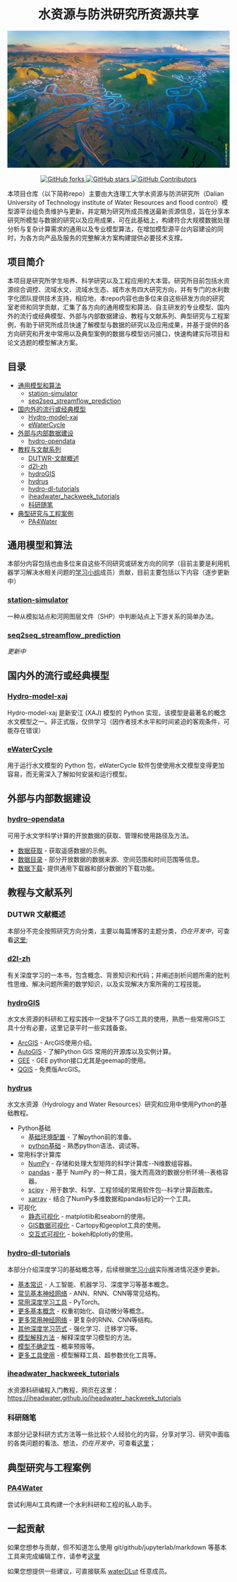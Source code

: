 <h1 align="center">水资源与防洪研究所资源共享</h1>
<div align="center">
  <a href="https://github.com/kaixindelele/ChatPaper">
    <img src="1.jpg" height="310">
  </a>
 
  <p align="center">
      <a href="https://github.com/iHeadWater/WaterResources/forks">
        <img alt="GitHub forks" src="https://img.shields.io/github/forks/iHeadWATER/WaterResources?style=social" />
      <a href="https://github.com/iHeadWater/WaterResources/stargazers">
        <img alt="GitHub stars" src="https://img.shields.io/github/stars/iHeadWater/WaterResources?style=social" />
      </a>
      <a href="https://github.com/iHeadWater/WaterResources/graphs/contributors">
        <img alt="GitHub Contributors" src="https://img.shields.io/github/contributors/iHeadWater/WaterResources?style=social" />
      </a>
     </p>

  </p>
</div>    
本项目仓库（以下简称repo）主要由大连理工大学水资源与防洪研究所（Dalian University of Technology institute of Water Resources and flood control）模型源平台组负责维护与更新，并定期为研究所成员推送最新资源信息，旨在分享本研究所模型与数据的研究以及应用成果，可在此基础上，构建符合大规模数据处理分析与复杂计算需求的通用以及专业模型算法，在增加模型源平台内容建设的同时，为各方向产品及服务的完整解决方案构建提供必要技术支撑。
  
## 项目简介

本项目是研究所学生培养、科学研究以及工程应用的大本营。研究所目前包括水资源综合调控、流域水文、流域水生态、城市水务四大研究方向，并有专门的水利数字化团队提供技术支持，相应地，本repo内容也由多位来自这些研发方向的研究室老师和同学贡献，汇集了各方向的通用模型和算法、自主研发的专业模型、国内外的流行或经典模型、外部与内部数据建设、教程与文献系列、典型研究与工程案例，有助于研究所成员快速了解模型与数据的研究以及应用成果，并基于提供的各方向研究和开发中常用以及典型案例的数据与模型访问接口，快速构建实际项目和论文选题的模型解决方案。

## 目录

- [通用模型和算法](#通用模型和算法)
  - [station-simulator](#station-simulator)
  - [seq2seq_streamflow_prediction](#seq2seq_streamflow_prediction)
- [国内外的流行或经典模型](#国内外的流行或经典模型)
  - [Hydro-model-xaj](#Hydro-model-xaj)
  - [eWaterCycle](#eWaterCycle)
- [外部与内部数据建设](#外部与内部数据建设)
  - [hydro-opendata](#hydro-opendata)
- [教程与文献系列](#教程与文献系列)
  - [DUTWR-文献概述](#DUTWR-文献概述)
  - [d2l-zh](#d2l-zh)
  - [hydroGIS](#hydroGIS)
  - [hydrus](#hydrus)
  - [hydro-dl-tutorials](#hydro-dl-tutorials)
  - [iheadwater_hackweek_tutorials](#iheadwater_hackweek_tutorials)
  - [科研随笔](#科研随笔)
- [典型研究与工程案例](#典型研究与工程案例)
  - [PA4Water](#PA4Water)

## 通用模型和算法
本部分内容包括也由多位来自这些不同研究或研发方向的同学（目前主要是利用机器学习解决水相关问题的[学习小组](https://github.com/waterDLut)成员）贡献，目前主要包括以下内容（逐步更新中）
### [station-simulator](https://github.com/iHeadWater/station-simulator)
一种从模拟站点和河网图层文件（SHP）中判断站点上下游关系的简单办法。

### [seq2seq_streamflow_prediction](https://github.com/iHeadWater/seq2seq_streamflow_prediction)
*更新中*

## 国内外的流行或经典模型
### [Hydro-model-xaj](https://github.com/iHeadWater/hydro-model-xaj)
Hydro-model-xaj 是新安江 (XAJ) 模型的 Python 实现，该模型是最著名的概念水文模型之一。非正式版，仅供学习（因作者技术水平和时间紧迫的客观条件，可能存在错误）

### [eWaterCycle](https://github.com/iHeadWater/ewatercycle)
用于运行水文模型的 Python 包，eWaterCycle 软件包使使用水文模型变得更加容易，而无需深入了解如何安装和运行模型。

## 外部与内部数据建设
### [hydro-opendata](https://github.com/iHeadWater/hydro-opendata/tree/main)
可用于水文学科学计算的开放数据的获取、管理和使用路径及方法。
- [数据获取](https://github.com/iHeadWater/hydro-opendata/tree/main/data_api) - 获取遥感数据的示例。
- [数据目录](https://github.com/iHeadWater/hydro-opendata/tree/main/data_catalog) - 部分开放数据的数据来源、空间范围和时间范围等信息。
- [数据下载](https://github.com/iHeadWater/hydro-opendata/tree/main/data_downloader)- 提供通用下载器和部分数据的下载功能。

## 教程与文献系列

### DUTWR 文献概述
本部分不完全按照研究方向分类，主要以每篇博客的主题分类，*仍在开发中*，可查看[这里](https://github.com/waterDLut/WaterResources/tree/master/papers); 

### [d2l-zh](https://github.com/iHeadWater/d2l-zh)
有关深度学习的一本书，包含概念、背景知识和代码；并阐述剖析问题所需的批判性思维、解决问题所需的数学知识，以及实现解决方案所需的工程技能。

### [hydroGIS](https://github.com/iHeadWater/hydroGIS)
水文水资源的科研和工程实践中一定缺不了GIS工具的使用，熟悉一些常用GIS工具十分有必要，这里记录平时一些实践备查。
- [ArcGIS](https://github.com/iHeadWater/hydroGIS/tree/master/ArcGIS) - ArcGIS使用介绍。
- [AutoGIS](https://github.com/iHeadWater/hydroGIS/tree/master/AutoGIS) - 了解Python GIS 常用的开源库以及实例计算。
- [GEE](https://github.com/iHeadWater/hydroGIS/tree/master/GEE) - GEE python接口尤其是geemap的使用。
- [QGIS](https://github.com/iHeadWater/hydroGIS/tree/master/QGIS) - 免费版ArcGIS。

### [hydrus](https://github.com/waterDLut/hydrus)
水文水资源（Hydrology and Water Resources）研究和应用中使用Python的基础教程。
- Python基础
  - [基础环境配置](https://github.com/iHeadWater/hydrus/tree/master/1-basic-envir) - 了解python前的准备。
  - [python基础](https://github.com/iHeadWater/hydrus/tree/master/1-learn-python) - 熟悉python语法、调试等。
- 常用科学计算库  
  - [NumPy](https://github.com/iHeadWater/hydrus/tree/master/2-numpy-examples) - 存储和处理大型矩阵的科学计算库--N维数组容器。
  - [pandas](https://github.com/iHeadWater/hydrus/tree/master/2-pandas-examples) - 基于 NumPy 的一种工具，强大而高效的数据分析环境--表格容器。
  - [scipy](https://github.com/iHeadWater/hydrus/tree/master/2-scipy-example) - 用于数学、科学、工程领域的常用软件包--科学计算函数库。
  - [xarray](https://github.com/iHeadWater/hydrus/tree/master/2-xarray-example) - 结合了NumPy多维数据和pandas标记的一个工具。
- 可视化
  - [静态可视化](https://github.com/iHeadWater/hydrus/tree/master/3-basic-pyviz) - matplotlib和seaborn的使用。
  - [GIS数据可视化](https://github.com/iHeadWater/hydrus/tree/master/3-gis-pyviz) - Cartopy和geoplot工具的使用。
  - [交互式可视化](https://github.com/iHeadWater/hydrus/tree/master/3-interactive-pyviz) - bokeh和plotly的使用。

### [hydro-dl-tutorials](https://github.com/waterDLut/hydro-dl-basic)
本部分介绍深度学习的基础概念等，后续根据[学习小组](https://github.com/waterDLut)实际推进情况逐步更新。 
 - [基本常识](https://github.com/iHeadWater/hydro_dl_tutorials/tree/main/0-common-sense) - 人工智能、机器学习、深度学习等基本概念。
 - [常见基本神经网络](https://github.com/iHeadWater/hydro_dl_tutorials/tree/main/1-simple-NN) - ANN、RNN、CNN等常见结构。
 - [常用深度学习工具](https://github.com/iHeadWater/hydro_dl_tutorials/tree/main/2-tool-pytorch) - PyTorch。
 - [更多基本概念](https://github.com/iHeadWater/hydro_dl_tutorials/tree/main/3-more-knowledge) - 权重初始化、自动微分等概念。
 - [更多常用神经网络](https://github.com/iHeadWater/hydro_dl_tutorials/tree/main/4-more-NN) - 更复杂的RNN、CNN等结构。
 - [其他深度学习范式](https://github.com/iHeadWater/hydro_dl_tutorials/tree/main/5-more-pattern) - 强化学习、迁移学习等。
 - [模型解释方法](https://github.com/iHeadWater/hydro_dl_tutorials/tree/main/6-XAI-methods) - 解释深度学习模型的方法。
 - [模型不确定性](https://github.com/iHeadWater/hydro_dl_tutorials/tree/main/7-DL-uncertainty) - 概率预报等。
 - [更多工具使用](https://github.com/iHeadWater/hydro_dl_tutorials/tree/main/8-more-tools) - 模型解释工具、超参数优化工具等。

### [iheadwater_hackweek_tutorials](https://github.com/iHeadWater/iheadwater_hackweek_tutorials)
水资源科研编程入门教程，网页在这里：https://iheadwater.github.io/iheadwater_hackweek_tutorials
### 科研随笔
本部分记录科研方式方法等一些比较个人经验化的内容，分享对学习、研究中面临的各类问题的看法、想法，*仍在开发中*，可查看[这里](https://github.com/waterDLut/WaterResources/tree/master/notes)；

## 典型研究与工程案例
### [PA4Water](https://github.com/iHeadWater/PA4Water)
尝试利用AI工具构建一个水利科研和工程的私人助手。

## 一起贡献

如果您想参与贡献，但不知道怎么使用 git/github/jupyterlab/markdown 等基本工具来完成编辑工作，请参考[这里](https://github.com/waterDLut/WaterResources/blob/master/tools/writing-tool.md)

如果您想提供一些建议，可直接联系 [waterDLut](https://github.com/waterDLut) 任意成员。
